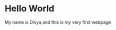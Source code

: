<!DOCTYPE html>
<html lang="en">
  <head>
    <meta charset="UTF-8" />
    <meta name="viewport" content="width=device-width, initial-scale=1.0" />
    <title>My First Webpage</title>
  </head>
  <body>
    <h1>Hello World</h1>
    <p>My name is Divya,and this is my very first webpage</p>
  </body>
</html>
